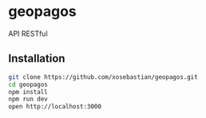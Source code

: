 # geopagos
API RESTful

## Installation

```bash
git clone https://github.com/xosebastian/geopagos.git
cd geopagos
npm install
npm run dev
open http://localhost:3000
```